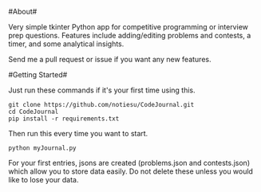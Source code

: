 #About#

Very simple tkinter Python app for competitive programming or interview prep questions. Features include adding/editing problems and contests, a timer, and some analytical insights.

Send me a pull request or issue if you want any new features.

#Getting Started#

Just run these commands if it's your first time using this.
```
git clone https://github.com/notiesu/CodeJournal.git
cd CodeJournal
pip install -r requirements.txt
```

Then run this every time you want to start.
```
python myJournal.py
```

For your first entries, jsons are created (problems.json and contests.json) which allow you to store data easily.
Do not delete these unless you would like to lose your data.



